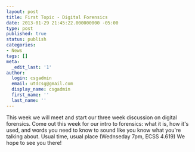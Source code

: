 ```yaml
---
layout: post
title: First Topic - Digital Forensics
date: 2013-01-29 21:45:22.000000000 -05:00
type: post
published: true
status: publish
categories:
- News
tags: []
meta:
  _edit_last: '1'
author:
  login: csgadmin
  email: utdcsg@gmail.com
  display_name: csgadmin
  first_name: ''
  last_name: ''
---
```


This week we will meet and start our three week discussion on digital forensics. Come out this week for our intro to forensics: what it is, how it's used, and words you need to know to sound like you know what you're talking about. Usual time, usual place (Wednseday 7pm, ECSS 4.619) We hope to see you there!
